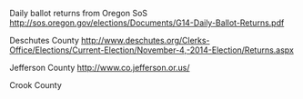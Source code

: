 

Daily ballot returns from Oregon SoS
http://sos.oregon.gov/elections/Documents/G14-Daily-Ballot-Returns.pdf

Deschutes County
http://www.deschutes.org/Clerks-Office/Elections/Current-Election/November-4,-2014-Election/Returns.aspx

Jefferson County
http://www.co.jefferson.or.us/

Crook County